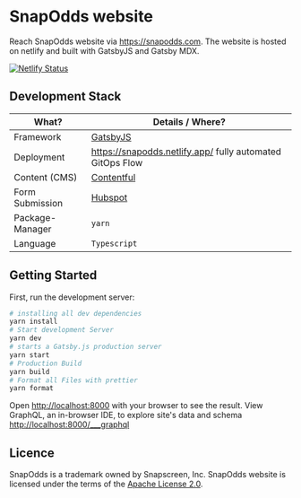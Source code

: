 # SnapOdds website

Reach SnapOdds website via https://snapodds.com.
The website is hosted on netlify and built with GatsbyJS and Gatsby MDX.

[![Netlify Status](https://api.netlify.com/api/v1/badges/ee345116-dce6-4643-bc59-8c514b5a6ce1/deploy-status)](https://app.netlify.com/sites/snapodds/deploys)

## Development Stack

| What?           | Details / Where?                                          |
| --------------- | --------------------------------------------------------- |
| Framework       | [GatsbyJS](https://www.gatsbyjs.com/)                     |
| Deployment      | https://snapodds.netlify.app/ fully automated GitOps Flow |
| Content (CMS)   | [Contentful](https://app.contentful.com/)                 |
| Form Submission | [Hubspot](https://hubspot.com/)                           |
| Package-Manager | `yarn`                                                    |
| Language        | `Typescript`                                              |

## Getting Started

First, run the development server:

```bash
# installing all dev dependencies
yarn install
# Start development Server
yarn dev
# starts a Gatsby.js production server
yarn start
# Production Build
yarn build
# Format all Files with prettier
yarn format

```

Open [http://localhost:8000](http://localhost:8000) with your browser to see the result.
View GraphQL, an in-browser IDE, to explore site's data and schema [http://localhost:8000/\_\_\_graphql](http://localhost:8000/___graphql)

## Licence

SnapOdds is a trademark owned by Snapscreen, Inc.
SnapOdds website is licensed under the terms of the [Apache License 2.0](LICENSE).
